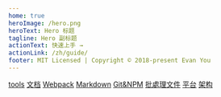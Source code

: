 ```yaml
---
home: true
heroImage: /hero.png
heroText: Hero 标题
tagline: Hero 副标题
actionText: 快速上手 →
actionLink: /zh/guide/
footer: MIT Licensed | Copyright © 2018-present Evan You
---
```


<div class="class-demo">
    <a href="/tools/">tools</a>
    <a href="/tools/doc/">文档</a>
    <a href="/tools/webpack/">Webpack</a> 
    <a href="/tools/markdown/">Markdown</a>
    <a href="/tools/git-npm">Git&NPM</a>
    <a href="/tools/bat">批處理文件</a>
    <a href="/platform/">平台</a>
    <a href="/jiagou/">架构</a>
</div>
